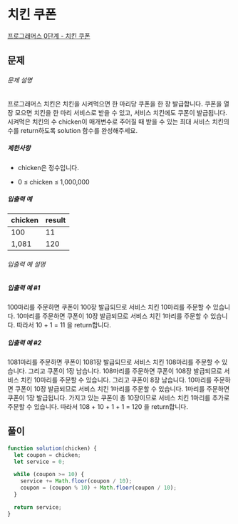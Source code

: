 # 치킨 쿠폰

[프로그래머스 0단계 - 치킨 쿠폰](https://school.programmers.co.kr/learn/courses/30/lessons/120884)

## 문제

###### 문제 설명

프로그래머스 치킨은 치킨을 시켜먹으면 한 마리당 쿠폰을 한 장 발급합니다. 쿠폰을 열 장 모으면 치킨을 한 마리 서비스로 받을 수 있고, 서비스 치킨에도 쿠폰이 발급됩니다. 시켜먹은 치킨의 수 chicken이 매개변수로 주어질 때 받을 수 있는 최대 서비스 치킨의 수를 return하도록 solution 함수를 완성해주세요.

##### 제한사항

- chicken은 정수입니다.

- 0 ≤ chicken ≤ 1,000,000

##### 입출력 예

| chicken | result |
| ------- | ------ |
| 100     | 11     |
| 1,081   | 120    |

###### 입출력 예 설명

##### 입출력 예 #1

100마리를 주문하면 쿠폰이 100장 발급되므로 서비스 치킨 10마리를 주문할 수 있습니다.
10마리를 주문하면 쿠폰이 10장 발급되므로 서비스 치킨 1마리를 주문할 수 있습니다.
따라서 10 + 1 = 11 을 return합니다.

##### 입출력 예 #2

1081마리를 주문하면 쿠폰이 1081장 발급되므로 서비스 치킨 108마리를 주문할 수 있습니다. 그리고 쿠폰이 1장 남습니다.
108마리를 주문하면 쿠폰이 108장 발급되므로 서비스 치킨 10마리를 주문할 수 있습니다. 그리고 쿠폰이 8장 남습니다.
10마리를 주문하면 쿠폰이 10장 발급되므로 서비스 치킨 1마리를 주문할 수 있습니다.
1마리를 주문하면 쿠폰이 1장 발급됩니다.
가지고 있는 쿠폰이 총 10장이므로 서비스 치킨 1마리를 추가로 주문할 수 있습니다.
따라서 108 + 10 + 1 + 1 = 120 을 return합니다.

## 풀이

```javascript
function solution(chicken) {
  let coupon = chicken;
  let service = 0;

  while (coupon >= 10) {
    service += Math.floor(coupon / 10);
    coupon = (coupon % 10) + Math.floor(coupon / 10);
  }

  return service;
}
```
